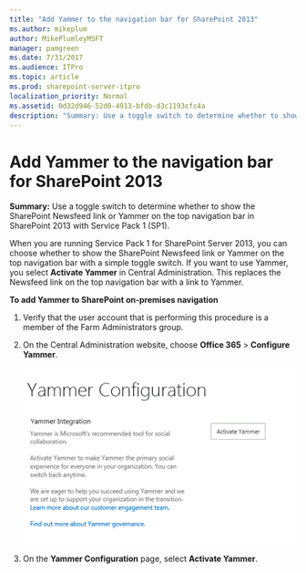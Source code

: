 ```yaml
---
title: "Add Yammer to the navigation bar for SharePoint 2013"
ms.author: mikeplum
author: MikePlumleyMSFT
manager: pamgreen
ms.date: 7/31/2017
ms.audience: ITPro
ms.topic: article
ms.prod: sharepoint-server-itpro
localization_priority: Normal
ms.assetid: 0d32d946-52d0-4913-bfdb-d3c1193cfc4a
description: "Summary: Use a toggle switch to determine whether to show the SharePoint Newsfeed link or Yammer on the top navigation bar in SharePoint 2013 with Service Pack 1 (SP1)."
---
```


# Add Yammer to the navigation bar for SharePoint 2013

 **Summary:** Use a toggle switch to determine whether to show the SharePoint Newsfeed link or Yammer on the top navigation bar in SharePoint 2013 with Service Pack 1 (SP1). 
  
When you are running Service Pack 1 for SharePoint Server 2013, you can choose whether to show the SharePoint Newsfeed link or Yammer on the top navigation bar with a simple toggle switch. If you want to use Yammer, you select **Activate Yammer** in Central Administration. This replaces the Newsfeed link on the top navigation bar with a link to Yammer. 
  
 **To add Yammer to SharePoint on-premises navigation**
  
1. Verify that the user account that is performing this procedure is a member of the Farm Administrators group. 
    
2. On the Central Administration website, choose **Office 365** > **Configure Yammer**.
    
     ![Yammer Configuration page in Central Admin](../media/Yammer_IntegrationinCentralAdmin.GIF)
  
3. On the **Yammer Configuration** page, select **Activate Yammer**.
    

